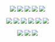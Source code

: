 <div align=center>
 
<img src="https://img.shields.io/badge/Java-000000?style=flat&logo=Java&logoColor=white"/> <img src="https://img.shields.io/badge/Python-000000?style=flat&logo=Python&logoColor=white"/> <img src="https://img.shields.io/badge/Spring-000000?style=flat&logo=Spring&logoColor=white"/> <img src="https://img.shields.io/badge/FastAPI-000000?style=flat&logo=FastAPI&logoColor=white"/>  <img src="https://img.shields.io/badge/AWS-000000?style=flat&logo=AmazonAWS&logoColor=white"/>

<img src="https://img.shields.io/badge/IntelliJ IDEA-000000?style=flat&logo=IntelliJIDEA&logoColor=white"/> <img src="https://img.shields.io/badge/PyCharm-000000?style=flat&logo=Pycharm&logoColor=white"/> <img src="https://img.shields.io/badge/WebStorm-000000?style=flat&logo=WebStorm&logoColor=white"/> <img src="https://img.shields.io/badge/Ableton Live-000000?style=flat&logo=AbletonLive&logoColor=white"/> <img src="https://img.shields.io/badge/Notion-000000?style=flat&logo=Notion&logoColor=white"/> <img src="https://img.shields.io/badge/Slack-000000?style=flat&logo=Slack&logoColor=white"/> 

<a href="https://jeeklee.github.io/"><img src="https://img.shields.io/badge/Github-000000?style=flat&logo=Github&logoColor=white"/></a>
<a href="https://velog.io/@jaymild"><img src="https://img.shields.io/badge/Velog-20C997?style=flat&logo=Velog&logoColor=white"/></a>
<a href="https://soundcloud.com/jay_mild"><img src="https://img.shields.io/badge/SoundCloud-FF3300?style=flat&logo=SoundCloud&logoColor=white"/></a> 
